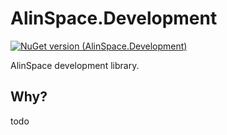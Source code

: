 # AlinSpace.Development
[![NuGet version (AlinSpace.Development)](https://img.shields.io/nuget/v/AlinSpace.Development.svg?style=flat-square)](https://www.nuget.org/packages/AlinSpace.Development/)

AlinSpace development library. 

## Why?

todo